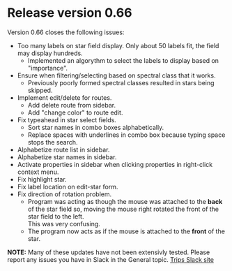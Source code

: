 # Release version 0.66

Version 0.66 closes the following issues:

- Too many labels on star field display. Only about 50 labels fit, the field may display hundreds.
  - Implemented an algorythm to select the labels to display based on "importance".
- Ensure when filtering/selecting based on spectral class that it works.
  - Previously poorly formed spectral classes resulted in stars being skipped.
- Implement edit/delete for routes.
  - Add delete route from sidebar.
  - Add "change color" to route edit.
- Fix typeahead in star select fields.
  - Sort star names in combo boxes alphabetically.
  - Replace spaces with underlines in combo box because typing space stops the search.
- Alphabetize route list in sidebar.
- Alphabetize star names in sidebar.
- Activate properties in sidebar when clicking properties in right-click context menu.
- Fix highlight star.
- Fix label location on edit-star form.
- Fix direction of rotation problem.
  - Program was acting as though the mouse was attached to the **back** of the star field so, moving the mouse right rotated the front of the star field to the left.  
    This was very confusing.
  - The program now acts as if the mouse is attached to the **front** of the star.

**NOTE:** Many of these updates have not been extensivly tested. Please report any issues you have in Slack in the General topic. [Trips Slack site](tripsheadquarters.slack.com)
